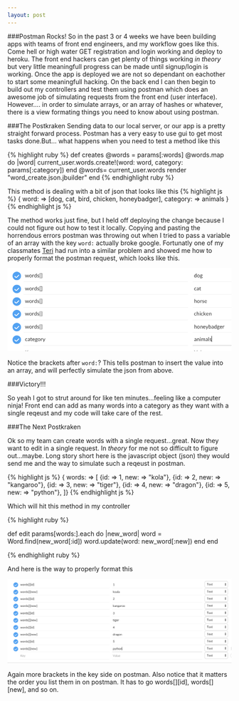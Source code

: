 ```yaml
---
layout: post
---
```


###Postman Rocks!
So in the past 3 or 4 weeks we have been building apps with teams of front end engineers, and my workflow goes like this. Come hell or high water GET registration and login working and deploy to heroku. The front end hackers can get plenty of things working <i>in theory</i> but very little meaningfull progress can be made until signup/login is working. Once the app is deployed we are not so dependant on eachother to start some meaningfull hacking. On the back end I can then begin to build out my controllers and test them using postman which does an awesome job of simulating requests from the front end (user interface). However.... in order to simulate arrays, or an array of hashes or whatever, there is a view formating things you need to know about using postman.

###The Postkraken
Sending data to our local server, or our app is a pretty straight forward process. Postman has a very easy to use gui to get most tasks done.But... what happens when you need to test a method like this

{% highlight ruby %}
def creates
  @words = params[:words]
  @words.map do |word|
    current_user.words.create!(word: word, category: params[:category])
  end
  @words= current_user.words
  render "word_create.json.jbuilder"
end
{% endhighlight ruby %}

This method is dealing with a bit of json that looks like this
{% highlight js %}
{
  word: => [dog, cat, bird, chicken, honeybadger], 
  category: => animals
}
{% endhighlight js %}

The method works just fine, but I held off deploying the change because I could not figure out how to test it locally. Copying and pasting the horrendous errors postman was throwing out when I tried to pass a variable of an array with the key ```word:``` actually broke google. Fortunatly one of my classmates <a href="http://www.getlosthere.com">Teri</a> had run into a similar problem and showed me how to properly format the postman request, which looks like this.

<img src="/images/postman-scap.png" style="width: 600px;"/>

Notice the brackets after ```word:```? This tells postman to insert the value into an array, and will perfectly simulate the json from above.


###Victory!!!

So yeah I got to strut around for like ten minutes...feeling like a computer ninja! Front end can add as many words into a category as they want with a single reqeust and my code will take care of the rest.

###The Next Postkraken

Ok so my team can create words with a single request...great. Now they want to edit in a single request. In <i>theory</i> for me not so difficult to figure out...maybe. Long story short here is the javascript object (json) they would send me and the way to simulate such a reqeust in postman.

{% highlight js %}
{
 words: => [
            {id: => 1, new: => "kola"}, 
            {id: => 2, new: => "kangaroo"},
            {id: => 3, new: => "tiger"},
            {id: => 4, new: => "dragon"},
            {id: => 5, new: => "python"},
]}
{% endhighlight js %}

Which will hit this method in my controller

{% highlight ruby %}

def edit
  params[words:].each do |new_word|
    word = Word.find(new_word[:id])
    word.update(word: new_word[:new])
  end
end

{% endhighlight ruby %}

And here is the way to properly format this

<img src="/images/postman2-scap.png" style="width: 600px;"/>

Again more brackets in the key side on postman. Also notice that it matters the order you list them in on postman. It has to go words[][id], words[][new], and so on.

























